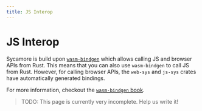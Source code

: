 ```yaml
---
title: JS Interop
---
```


# JS Interop

Sycamore is build upon
[`wasm-bindgen`](https://rustwasm.github.io/wasm-bindgen/) which allows calling
JS and browser APIs from Rust. This means that you can also use `wasm-bindgen`
to call JS from Rust. However, for calling browser APIs, the `web-sys` and
`js-sys` crates have automatically generated bindings.

For more information, checkout the
[`wasm-bindgen` book](https://rustwasm.github.io/docs/wasm-bindgen/).

> TODO: This page is currently very incomplete. Help us write it!
